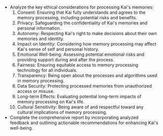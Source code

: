 - Analyze the key ethical considerations for processing Kai's memories:
  1. Consent: Ensuring that Kai fully understands and agrees to the memory processing, including potential risks and benefits.
  2. Privacy: Safeguarding the confidentiality of Kai's memories and personal information.
  3. Autonomy: Respecting Kai's right to make decisions about their own memories and identity.
  4. Impact on Identity: Considering how memory processing may affect Kai's sense of self and personal history.
  5. Emotional Well-being: Assessing potential emotional risks and providing support during and after the process.
  6. Fairness: Ensuring equitable access to memory processing technology for all individuals.
  7. Transparency: Being open about the processes and algorithms used in memory processing.
  8. Data Security: Protecting processed memories from unauthorized access or misuse.
  9. Long-term Effects: Evaluating potential long-term impacts of memory processing on Kai's life.
  10. Cultural Sensitivity: Being aware of and respectful toward any cultural implications of memory processing.
- Complete the comprehensive report by incorporating analyzed feedback and outlining actionable recommendations for enhancing Kai's well-being.